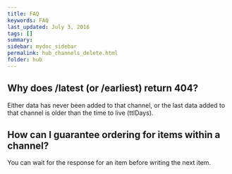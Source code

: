 ```yaml
---
title: FAQ
keywords: FAQ
last_updated: July 3, 2016
tags: []
summary: 
sidebar: mydoc_sidebar
permalink: hub_channels_delete.html
folder: hub
---
```



## Why does /latest (or /earliest) return 404?

Either data has never been added to that channel, or the last data added to that channel is older than the time to live (ttlDays).

## How can I guarantee ordering for items within a channel?

You can wait for the response for an item before writing the next item.  